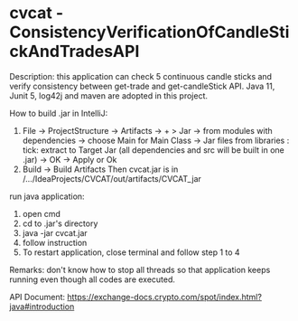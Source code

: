 # cvcat - ConsistencyVerificationOfCandleStickAndTradesAPI

Description: this application can check 5 continuous candle sticks and verify consistency between get-trade and get-candleStick API. 
Java 11, Junit 5, log42j and maven are adopted in this project. <br/>

How to build .jar in IntelliJ:
1. File -> ProjectStructure -> Artifacts -> + > Jar -> from modules with dependencies -> choose Main for Main Class -> Jar files from libraries : tick: extract to Target Jar (all dependencies and src will be built in one .jar) -> OK -> Apply or Ok
2. Build -> Build Artifacts
Then cvcat.jar is in /.../IdeaProjects/CVCAT/out/artifacts/CVCAT_jar

run java application: <br />
1. open cmd <br />
2. cd to .jar's directory <br />
3. java -jar cvcat.jar <br />
4. follow instruction <br />
5. To restart application, close terminal and follow step 1 to 4 <br />

Remarks: don't know how to stop all threads so that application keeps running even though all codes are executed.

API Document: https://exchange-docs.crypto.com/spot/index.html?java#introduction 
